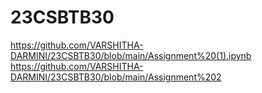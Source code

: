 # 23CSBTB30
https://github.com/VARSHITHA-DARMINI/23CSBTB30/blob/main/Assignment%20(1).ipynb
https://github.com/VARSHITHA-DARMINI/23CSBTB30/blob/main/Assignment%202

